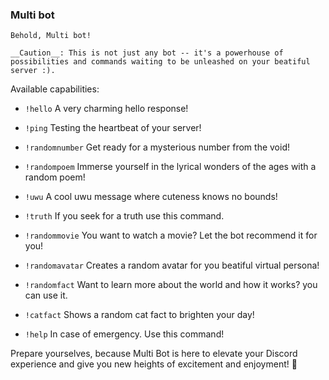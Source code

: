### Multi bot

    Behold, Multi bot! 

    __Caution__: This is not just any bot -- it's a powerhouse of possibilities and commands waiting to be unleashed on your beatiful server :).

Available capabilities:

* `!hello`
    A very charming hello response!

* `!ping`
    Testing the heartbeat of your server!

* `!randomnumber`
    Get ready for a mysterious number from the void!

* `!randompoem`
    Immerse yourself in the lyrical wonders of the ages with a random poem!

* `!uwu`
    A cool uwu message where cuteness knows no bounds!

* `!truth`
    If you seek for a truth use this command.

* `!randommovie`
    You want to watch a movie? Let the bot recommend it for you!

* `!randomavatar`
    Creates a random avatar for you beatiful virtual persona!

* `!randomfact`
    Want to learn more about the world and how it works? you can use it.

* `!catfact`
    Shows a random cat fact to brighten your day!

* `!help`
    In case of emergency. Use this command!
    
Prepare yourselves, because Multi Bot is here to elevate your Discord experience and give you new heights of excitement and enjoyment! 🚀
